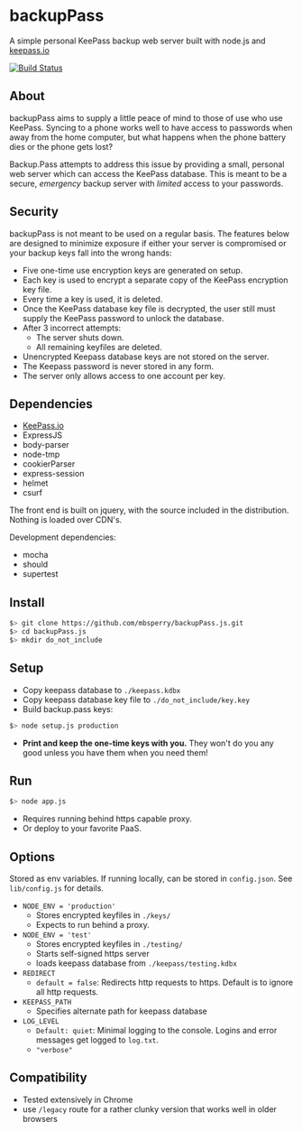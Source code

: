backupPass
==========

A simple personal KeePass backup web server built with node.js and
[keepass.io](https://github.com/NeoXiD/keepass.io)

[![Build Status](https://travis-ci.org/mbsperry/backupPass.js.svg?branch=master)](https://travis-ci.org/mbsperry/backupPass.js)

## About

backupPass aims to supply a little peace of mind to those of use
who use KeePass. Syncing to a phone works well to have access to
passwords when away from the home computer, but what happens when
the phone battery dies or the phone gets lost?

Backup.Pass attempts to address this issue by providing a small,
personal web server which can access the KeePass database. This is
meant to be a secure, *emergency* backup server with *limited* access
to your passwords.

## Security

backupPass is not meant to be used on a regular basis. The features
below are designed to minimize exposure if either your server is
compromised or your backup keys fall into the wrong hands:

- Five one-time use encryption keys are generated on setup.
- Each key is used to encrypt a separate copy of the KeePass
encryption key file. 
- Every time a key is used, it is deleted.
- Once the KeePass database key file is decrypted, the user still must
supply the KeePass password to unlock the database.
- After 3 incorrect attempts: 
   - The server shuts down.
   - All remaining keyfiles are deleted.
- Unencrypted Keepass database keys are not stored on the server.
- The Keepass password is never stored in any form.
- The server only allows access to one account per key.

## Dependencies

- [KeePass.io](https://github.com/NeoXiD/keepass.io)
- ExpressJS
- body-parser
- node-tmp
- cookierParser
- express-session
- helmet
- csurf

The front end is built on jquery, with the source included in the
distribution. Nothing is loaded over CDN's.

Development dependencies:

- mocha
- should
- supertest

## Install

```bash
$> git clone https://github.com/mbsperry/backupPass.js.git
$> cd backupPass.js
$> mkdir do_not_include
```

## Setup

- Copy keepass database to `./keepass.kdbx`
- Copy keepass database key file to `./do_not_include/key.key`
- Build backup.pass keys:

```bash
$> node setup.js production
```

- **Print and keep the one-time keys with you.** They won't do you any good unless you have them when you need them!

## Run


```bash
$> node app.js
```

- Requires running behind https capable proxy.
- Or deploy to your favorite PaaS.

## Options

Stored as env variables. If running locally, can be stored in
`config.json`. See `lib/config.js` for details.

- `NODE_ENV = 'production'`
    - Stores encrypted keyfiles in `./keys/`
    - Expects to run behind a proxy. 
- `NODE_ENV = 'test'`
    - Stores encrypted keyfiles in `./testing/`
    - Starts self-signed https server
    - loads keepass database from `./keepass/testing.kdbx`
- `REDIRECT`
    - `default = false`: Redirects http requests to https. Default is to ignore all http requests.
- `KEEPASS_PATH`
    - Specifies alternate path for keepass database
- `LOG_LEVEL`
    - `Default: quiet`: Minimal logging to the console. Logins and error messages get logged to `log.txt`.
    - `"verbose"`

## Compatibility

- Tested extensively in Chrome
- use `/legacy` route for a rather clunky version that works well in older browsers
